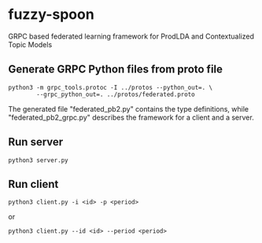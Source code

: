 # fuzzy-spoon
GRPC based federated learning framework for ProdLDA and Contextualized Topic Models

## Generate GRPC Python files from proto file

```
python3 -m grpc_tools.protoc -I ../protos --python_out=. \
        --grpc_python_out=. ../protos/federated.proto
```

The generated file "federated_pb2.py" contains the type definitions, while "federated_pb2_grpc.py" describes the framework for a client and a server.

## Run server

```
python3 server.py
```

## Run client 

```
python3 client.py -i <id> -p <period>
```
or

```
python3 client.py --id <id> --period <period>
```